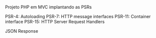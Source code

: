 Projeto PHP em MVC implantando as PSRs  

PSR-4: Autoloading 
PSR-7: HTTP message interfaces 
PSR-11: Container interface 
PSR-15: HTTP Server Request Handlers  

JSON Response
